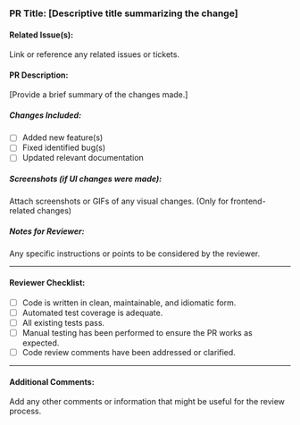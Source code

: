 ### PR Title: [Descriptive title summarizing the change]
#### Related Issue(s):
Link or reference any related issues or tickets.
#### PR Description:
[Provide a brief summary of the changes made.]
##### Changes Included:
- [ ] Added new feature(s)
- [ ] Fixed identified bug(s)
- [ ] Updated relevant documentation
##### Screenshots (if UI changes were made):
Attach screenshots or GIFs of any visual changes. (Only for
frontend-related changes)
##### Notes for Reviewer:
Any specific instructions or points to be considered by the
reviewer.

---

#### Reviewer Checklist:
- [ ] Code is written in clean, maintainable, and idiomatic form.
- [ ] Automated test coverage is adequate.
- [ ] All existing tests pass.
- [ ] Manual testing has been performed to ensure the PR works as
expected.
- [ ] Code review comments have been addressed or clarified.

---

#### Additional Comments:
Add any other comments or information that might be useful for the
review process.
